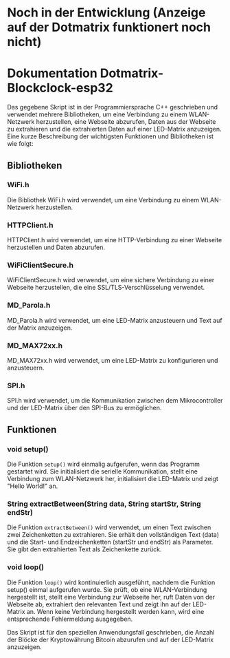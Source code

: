 # Noch in der Entwicklung (Anzeige auf der Dotmatrix funktionert noch nicht)
# Dokumentation  Dotmatrix-Blockclock-esp32


Das gegebene Skript ist in der Programmiersprache C++ geschrieben und verwendet mehrere Bibliotheken, um eine Verbindung zu einem WLAN-Netzwerk herzustellen, eine Webseite abzurufen, Daten aus der Webseite zu extrahieren und die extrahierten Daten auf einer LED-Matrix anzuzeigen. Eine kurze Beschreibung der wichtigsten Funktionen und Bibliotheken ist wie folgt:

## Bibliotheken
### WiFi.h

Die Bibliothek WiFi.h wird verwendet, um eine Verbindung zu einem WLAN-Netzwerk herzustellen.
### HTTPClient.h

HTTPClient.h wird verwendet, um eine HTTP-Verbindung zu einer Webseite herzustellen und Daten abzurufen.
### WiFiClientSecure.h

WiFiClientSecure.h wird verwendet, um eine sichere Verbindung zu einer Webseite herzustellen, die eine SSL/TLS-Verschlüsselung verwendet.
### MD_Parola.h

MD_Parola.h wird verwendet, um eine LED-Matrix anzusteuern und Text auf der Matrix anzuzeigen.
### MD_MAX72xx.h

MD_MAX72xx.h wird verwendet, um eine LED-Matrix zu konfigurieren und anzusteuern.
### SPI.h

SPI.h wird verwendet, um die Kommunikation zwischen dem Mikrocontroller und der LED-Matrix über den SPI-Bus zu ermöglichen.
## Funktionen
### void setup()

Die Funktion `setup()` wird einmalig aufgerufen, wenn das Programm gestartet wird. Sie initialisiert die serielle Kommunikation, stellt eine Verbindung zum WLAN-Netzwerk her, initialisiert die LED-Matrix und zeigt "Hello World!" an.
### String extractBetween(String data, String startStr, String endStr)

Die Funktion `extractBetween()` wird verwendet, um einen Text zwischen zwei Zeichenketten zu extrahieren. Sie erhält den vollständigen Text (data) und die Start- und Endzeichenketten (startStr und endStr) als Parameter. Sie gibt den extrahierten Text als Zeichenkette zurück.
### void loop()

Die Funktion `loop()` wird kontinuierlich ausgeführt, nachdem die Funktion setup() einmal aufgerufen wurde. Sie prüft, ob eine WLAN-Verbindung hergestellt ist, stellt eine Verbindung zur Webseite her, ruft Daten von der Webseite ab, extrahiert den relevanten Text und zeigt ihn auf der LED-Matrix an. Wenn keine Verbindung hergestellt werden kann, wird eine entsprechende Fehlermeldung ausgegeben.

Das Skript ist für den speziellen Anwendungsfall geschrieben, die Anzahl der Blöcke der Kryptowährung Bitcoin abzurufen und auf der LED-Matrix anzuzeigen. 
